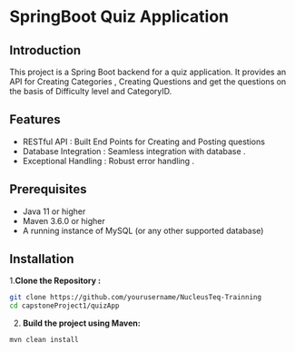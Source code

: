 # SpringBoot Quiz Application #

## Introduction ##
This project is a Spring Boot backend for a quiz application. It provides an API for Creating Categories , Creating Questions 
and get the questions on the basis of Difficulty level and CategoryID.

## Features ##

- RESTful API : Built End Points for Creating and Posting questions 
- Database Integration : Seamless integration with database .
- Exceptional Handling : Robust error handling .

## Prerequisites ##

* Java 11 or higher
* Maven 3.6.0 or higher
* A running instance of MySQL (or any other supported database)

## Installation ##

1.**Clone the  Repository :**
```sh
git clone https://github.com/yourusername/NucleusTeq-Trainning 
cd capstoneProject1/quizApp
```
2. **Build the project using Maven:**
```sh
mvn clean install

```




